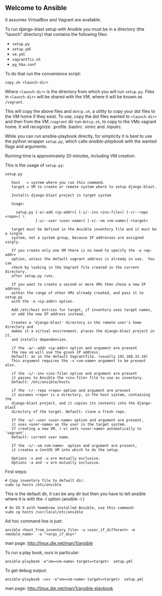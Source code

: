 ## Welcome to Ansible

It assumes VirtualBox and Vagrant are available.  

To run django-blast setup with Ansible you must be in a directory (the "launch" directory) that contains the following files:

- `setup.py`
- `setup.ym`l
- `vm.yml`
- `vagrantfix.sh`
- `pg_hba.conf`

To do that run the convenience script:

`copy.sh <launch-dir>`

Where `<launch-dir>` is the directory from which you will run `setup.py`. Files in `<launch-dir>` will be shared with the VM,
where it will be known as `/vagrant`.  

This will copy the above files and `dotcp.sh`, a utility to copy your dot files to the VM home
if they exist. To use, copy the dot files wanted to `<launch-dir>` and then from the VM `/vagrant` dir 
run `dotcp.sh`, to copy to the VMs vagrant home.  It will recognize: .profile .bashrc .vimrc and .inputrc.  

While you can run ansible-playbook directly, for simplicity it is best to use the python wrapper *`setup.py`*, 
which calls *ansible-playbook* with the wanted flags and arguments.

Running time is approximately 20 minutes, including VM creation.

This is the usage of `setup.py`:

    setup.py

       host   = system where you run this command.
       target = VM to create or remote system where to setup django-blast.

       Installs django-blast project in target system

       Usage:

         setup.py [-a/-add <ip-addr>] [-i/--inv <inv-file>] [-r/--repo  <repo>] \
                  [-u/--user <user-name>] [-v/--vm <vm-name>] <target>

       target must be defined in the Ansible inventory file and it must be a single
       system, not a system group, because IP addresses are assigned singly. 

       If you create only one VM there is no need to specify the -a <ap-addr>
       option, unless the default vagrant address is already in use.  You can
       check by looking in the Vagrant file created in the current directory.
       after setup.py runs.

       If you want to create a second or more VMs then chose a new IP address
       within the range of other VMs already created, and pass it to setup.py
       with the -a <ip-addr> option.

       Add /etc/host entries for target, if inventory uses target names,
       or add the new IP address instead.

       Creates a 'django-blast' directory in the remote user's home directory and
       makes it a virtual environment, places the django-blast project in it,
       and installs dependencies.

       if the -a/--addr <ip-addr> option and argument are present
       the new vm will use the given IP address.
       Default: as in the default Vagrantfile. (usually 192.168.33.10)
       This argument requires the -v <vm-name> argument to be present also.

       if the -i/--inv <inv-file> option and argument are present
       it passes to Ansible the <inv-file> file to use as inventory.
       Default: /etc/ansible/hosts

       if the -r/--repo <repo> option and argument are present
       it assumes <repo> is a directory, in the host system, containing the
       django-blast project, and it copies its contents into the django-blast
       directory of the target. Default: clone a fresh repo.

       If the -u/--user <user-name> option and argument are present,
       it uses <user-name> as the user in the target system.
       If creating a new VM, (-v) sets <user-name> automatically to 'vagrant'.
       Default: current user name.

       If the -v/--vm <vm-name>  option and argument are present,
       it creates a CentOS VM into which to do the setup.

       Options -v and -u are mutually exclusive.
       Options -a and -v are mutually inclusive.


First steps:

    # Copy inventory file to default dir.
    sudo cp hosts /etc/ansible

This is the default dir, it can be any dir but then you
have to tell ansible where it is with the -i option (ansible -i <path>) 

    # On OS X with homebrew installed Ansible, use this command:
    sudo cp hosts /usr/local/etc/ansible

Ad hoc command line is just: 

    ansible <host_from_inventory_file> -u <user_if_different> -m <module_name>  -a "<args_if_any>"  

man page: http://linux.die.net/man/1/ansible

To run a play book, ours in particular: 

    ansible-playbook -e"vm=<vm-name> target=<target>  setup.yml  

To get debug output: 

    ansible-playbook -vvv -e"vm=<vm-name> target=<target>  setup.yml  

man page: http://linux.die.net/man/1/ansible-playbook

